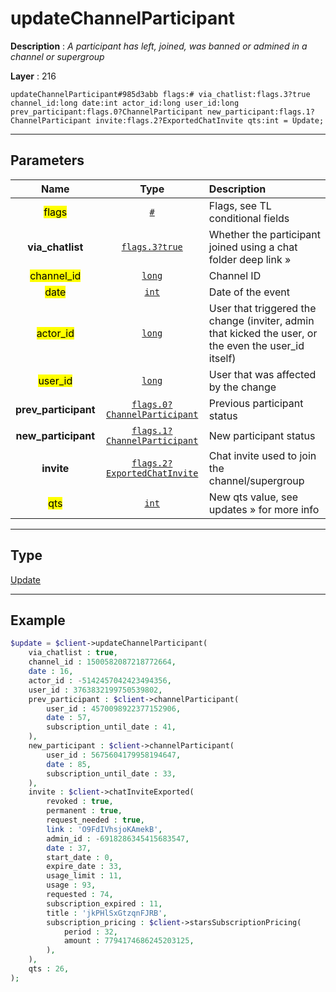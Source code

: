 # updateChannelParticipant

**Description** : *A participant has left, joined, was banned or admined in a channel or supergroup*

**Layer** : 216

```tl
updateChannelParticipant#985d3abb flags:# via_chatlist:flags.3?true channel_id:long date:int actor_id:long user_id:long prev_participant:flags.0?ChannelParticipant new_participant:flags.1?ChannelParticipant invite:flags.2?ExportedChatInvite qts:int = Update;
```

---

## Parameters

| Name | Type | Description |
| :---: | :---: | :--- |
| <mark>flags</mark> | [`#`](type/#) | Flags, see TL conditional fields |
| **via_chatlist** | [`flags.3?true`](type/true) | Whether the participant joined using a chat folder deep link » |
| <mark>channel_id</mark> | [`long`](type/long) | Channel ID |
| <mark>date</mark> | [`int`](type/int) | Date of the event |
| <mark>actor_id</mark> | [`long`](type/long) | User that triggered the change (inviter, admin that kicked the user, or the even the user_id itself) |
| <mark>user_id</mark> | [`long`](type/long) | User that was affected by the change |
| **prev_participant** | [`flags.0?ChannelParticipant`](type/ChannelParticipant) | Previous participant status |
| **new_participant** | [`flags.1?ChannelParticipant`](type/ChannelParticipant) | New participant status |
| **invite** | [`flags.2?ExportedChatInvite`](type/ExportedChatInvite) | Chat invite used to join the channel/supergroup |
| <mark>qts</mark> | [`int`](type/int) | New qts value, see updates » for more info |

---

## Type

[Update](type/Update)

---

## Example

```php
$update = $client->updateChannelParticipant(
	via_chatlist : true,
	channel_id : 1500582087218772664,
	date : 16,
	actor_id : -5142457042423494356,
	user_id : 3763832199750539802,
	prev_participant : $client->channelParticipant(
		user_id : 4570098922377152906,
		date : 57,
		subscription_until_date : 41,
	),
	new_participant : $client->channelParticipant(
		user_id : 5675604179958194647,
		date : 85,
		subscription_until_date : 33,
	),
	invite : $client->chatInviteExported(
		revoked : true,
		permanent : true,
		request_needed : true,
		link : 'O9FdIVhsjoKAmekB',
		admin_id : -6918286345415683547,
		date : 37,
		start_date : 0,
		expire_date : 33,
		usage_limit : 11,
		usage : 93,
		requested : 74,
		subscription_expired : 11,
		title : 'jkPHlSxGtzqnFJRB',
		subscription_pricing : $client->starsSubscriptionPricing(
			period : 32,
			amount : 7794174686245203125,
		),
	),
	qts : 26,
);
```